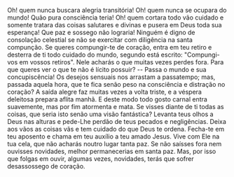 
Oh! quem nunca buscara alegria transitória! Oh! quem nunca se ocupara do mundo! Quão pura consciência teria! Oh! quem cortara todo vão cuidado e somente tratara das coisas salutares e divinas e pusera em Deus toda sua esperança! Que paz e sossego não lograria! Ninguém é digno de consolação celestial se não se exercitar com diligência na santa compunção. Se queres compungir-te de coração, entra em teu retiro e desterra de ti todo cuidado do mundo, segundo está escrito: "Compungi-vos em vossos retiros". Nele acharás o que muitas vezes perdes fora. Para que queres ver o que te não é lícito possuir? -- Passa o mundo e sua concupiscência! Os desejos sensuais nos arrastam a passatempo; mas, passada aquela hora, que te fica senão peso na consciência e distração no coração? A saída alegre faz muitas vezes a volta triste, e a véspera deleitosa prepara aflita manhã. E deste modo todo gosto carnal entra suavemente, mas por fim atormenta e mata. Se visses diante de ti todas as coisas, que seria isto senão uma visão fantástica? Levanta teus olhos a Deus nas alturas e pede-Lhe perdão de teus pecados e negligências. Deixa aos vãos as coisas vãs e tem cuidado do que Deus te ordena. Fecha-te em teu aposento e chama em teu auxílio a teu amado Jesus. Vive com Ele na tua cela, que não acharás noutro lugar tanta paz. Se não saísses fora nem ouvisses novidades, melhor permanecerias em santa paz. Mas, por isso que folgas em ouvir, algumas vezes, novidades, terás que sofrer desassossego de coração.

